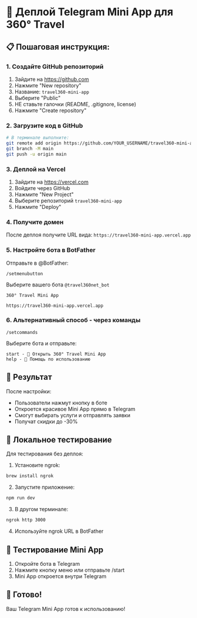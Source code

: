 # 🚀 Деплой Telegram Mini App для 360° Travel

## 📋 Пошаговая инструкция:

### 1. Создайте GitHub репозиторий

1. Зайдите на https://github.com
2. Нажмите "New repository"
3. Название: `travel360-mini-app`
4. Выберите "Public"
5. НЕ ставьте галочки (README, .gitignore, license)
6. Нажмите "Create repository"

### 2. Загрузите код в GitHub

```bash
# В терминале выполните:
git remote add origin https://github.com/YOUR_USERNAME/travel360-mini-app.git
git branch -M main
git push -u origin main
```

### 3. Деплой на Vercel

1. Зайдите на https://vercel.com
2. Войдите через GitHub
3. Нажмите "New Project"
4. Выберите репозиторий `travel360-mini-app`
5. Нажмите "Deploy"

### 4. Получите домен

После деплоя получите URL вида:
`https://travel360-mini-app.vercel.app`

### 5. Настройте бота в BotFather

Отправьте в @BotFather:

```
/setmenubutton
```

Выберите вашего бота `@travel360net_bot`

```
360° Travel Mini App
```

```
https://travel360-mini-app.vercel.app
```

### 6. Альтернативный способ - через команды

```
/setcommands
```

Выберите бота и отправьте:

```
start - 🚀 Открыть 360° Travel Mini App
help - 📖 Помощь по использованию
```

## 🎯 Результат

После настройки:
- Пользователи нажмут кнопку в боте
- Откроется красивое Mini App прямо в Telegram
- Смогут выбирать услуги и отправлять заявки
- Получат скидки до -30%

## 🔧 Локальное тестирование

Для тестирования без деплоя:

1. Установите ngrok:
```bash
brew install ngrok
```

2. Запустите приложение:
```bash
npm run dev
```

3. В другом терминале:
```bash
ngrok http 3000
```

4. Используйте ngrok URL в BotFather

## 📱 Тестирование Mini App

1. Откройте бота в Telegram
2. Нажмите кнопку меню или отправьте /start
3. Mini App откроется внутри Telegram

## 🎉 Готово!

Ваш Telegram Mini App готов к использованию! 